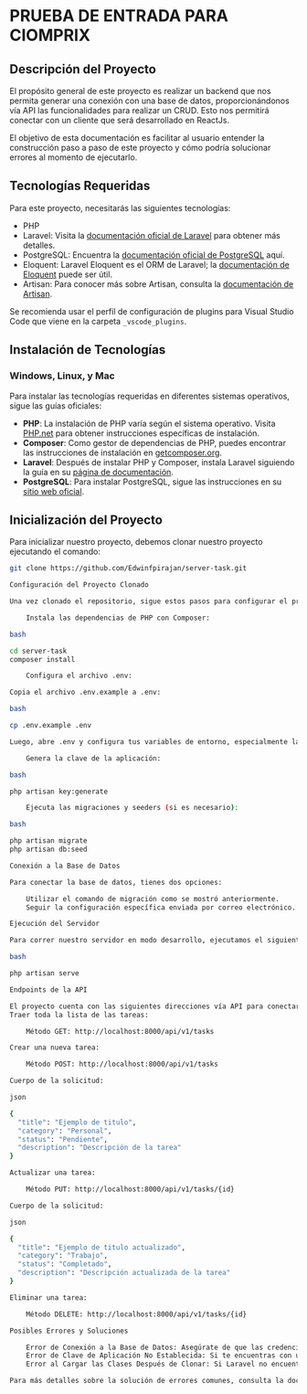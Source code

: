 # PRUEBA DE ENTRADA PARA CIOMPRIX

## Descripción del Proyecto

El propósito general de este proyecto es realizar un backend que nos permita generar una conexión con una base de datos, proporcionándonos vía API las funcionalidades para realizar un CRUD. Esto nos permitirá conectar con un cliente que será desarrollado en ReactJs.

El objetivo de esta documentación es facilitar al usuario entender la construcción paso a paso de este proyecto y cómo podría solucionar errores al momento de ejecutarlo.

## Tecnologías Requeridas

Para este proyecto, necesitarás las siguientes tecnologías:

- PHP
- Laravel: Visita la [documentación oficial de Laravel](https://laravel.com/docs) para obtener más detalles.
- PostgreSQL: Encuentra la [documentación oficial de PostgreSQL](https://www.postgresql.org/docs/) aquí.
- Eloquent: Laravel Eloquent es el ORM de Laravel; la [documentación de Eloquent](https://laravel.com/docs/eloquent) puede ser útil.
- Artisan: Para conocer más sobre Artisan, consulta la [documentación de Artisan](https://laravel.com/docs/artisan).

Se recomienda usar el perfil de configuración de plugins para Visual Studio Code que viene en la carpeta `_vscode_plugins`.

## Instalación de Tecnologías

### Windows, Linux, y Mac

Para instalar las tecnologías requeridas en diferentes sistemas operativos, sigue las guías oficiales:

- **PHP**: La instalación de PHP varía según el sistema operativo. Visita [PHP.net](https://www.php.net/manual/es/install.php) para obtener instrucciones específicas de instalación.
- **Composer**: Como gestor de dependencias de PHP, puedes encontrar las instrucciones de instalación en [getcomposer.org](https://getcomposer.org/download/).
- **Laravel**: Después de instalar PHP y Composer, instala Laravel siguiendo la guía en su [página de documentación](https://laravel.com/docs/installation).
- **PostgreSQL**: Para instalar PostgreSQL, sigue las instrucciones en su [sitio web oficial](https://www.postgresql.org/download/).

## Inicialización del Proyecto

Para inicializar nuestro proyecto, debemos clonar nuestro proyecto ejecutando el comando:

```bash
git clone https://github.com/Edwinfpirajan/server-task.git

Configuración del Proyecto Clonado

Una vez clonado el repositorio, sigue estos pasos para configurar el proyecto:

    Instala las dependencias de PHP con Composer:

bash

cd server-task
composer install

    Configura el archivo .env:

Copia el archivo .env.example a .env:

bash

cp .env.example .env

Luego, abre .env y configura tus variables de entorno, especialmente las relacionadas con la base de datos.

    Genera la clave de la aplicación:

bash

php artisan key:generate

    Ejecuta las migraciones y seeders (si es necesario):

bash

php artisan migrate
php artisan db:seed

Conexión a la Base de Datos

Para conectar la base de datos, tienes dos opciones:

    Utilizar el comando de migración como se mostró anteriormente.
    Seguir la configuración específica enviada por correo electrónico.

Ejecución del Servidor

Para correr nuestro servidor en modo desarrollo, ejecutamos el siguiente comando:

bash

php artisan serve

Endpoints de la API

El proyecto cuenta con las siguientes direcciones vía API para conectar con React o con cualquier otra tecnología para el front:
Traer toda la lista de las tareas:

    Método GET: http://localhost:8000/api/v1/tasks

Crear una nueva tarea:

    Método POST: http://localhost:8000/api/v1/tasks

Cuerpo de la solicitud:

json

{
  "title": "Ejemplo de titulo",
  "category": "Personal",
  "status": "Pendiente",
  "description": "Descripción de la tarea"
}

Actualizar una tarea:

    Método PUT: http://localhost:8000/api/v1/tasks/{id}

Cuerpo de la solicitud:

json

{
  "title": "Ejemplo de titulo actualizado",
  "category": "Trabajo",
  "status": "Completado",
  "description": "Descripción actualizada de la tarea"
}

Eliminar una tarea:

    Método DELETE: http://localhost:8000/api/v1/tasks/{id}

Posibles Errores y Soluciones

    Error de Conexión a la Base de Datos: Asegúrate de que las credenciales de la base de datos en tu archivo .env sean correctas y que el servicio de PostgreSQL esté corriendo.
    Error de Clave de Aplicación No Establecida: Si te encuentras con un error que indica que la clave de aplicación no está establecida, asegúrate de ejecutar php artisan key:generate.
    Error al Cargar las Clases Después de Clonar: Si Laravel no encuentra algunas clases después de clonar el proyecto, intenta ejecutar composer dump-autoload.

Para más detalles sobre la solución de errores comunes, consulta la documentación oficial de Laravel y los foros de la comunidad.